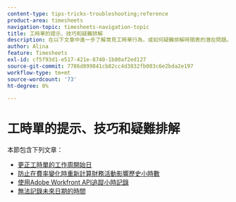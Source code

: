 ```yaml
---
content-type: tips-tricks-troubleshooting;reference
product-area: timesheets
navigation-topic: timesheets-navigation-topic
title: 工時單的提示、技巧和疑難排解
description: 在以下文章中進一步了解常見工時單行為，或如何疑難排解時間表的潛在問題。
author: Alina
feature: Timesheets
exl-id: cf5f93d1-e517-421e-8740-1b80af2ed127
source-git-commit: 7786d899841cb82cc4d3832fb083c6e2bda2e197
workflow-type: tm+mt
source-wordcount: '73'
ht-degree: 0%

---
```


# 工時單的提示、技巧和疑難排解

本節包含下列文章：

* [更正工時單的工作周開始日](../../timesheets/tips-tricks-and-troubleshooting/correct-start-day-of-work-week.md)
* [防止在費率變化時重新計算財務活動影響歷史小時數](../../timesheets/tips-tricks-and-troubleshooting/prevent-recalculate-finance-action.md)
* [使用Adobe Workfront API追蹤小時記錄](../../timesheets/tips-tricks-and-troubleshooting/track-hour-records-with-wfapi.md)
* [無法記錄未來日期的時間](../../timesheets/tips-tricks-and-troubleshooting/unable-to-log-time-future-dates.md)
